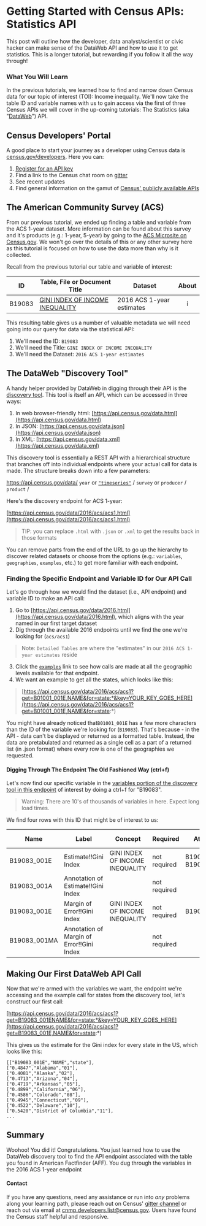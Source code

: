 # Getting Started with Census APIs: Statistics API

This post will outline how the developer, data analyst/scientist or civic hacker can make sense of the DataWeb API and how to use it to get statistics. This is a longer tutorial, but rewarding if you follow it all the way through!

### What You Will Learn

In the previous tutorials, we learned how to find and narrow down Census data for our topic of interest (TOI): Income inequality. We'll now take the table ID and variable names with us to gain access via the first of three Census APIs we will cover in the up-coming tutorials: The Statistics (aka "[DataWeb](https://api.census.gov/data.html)") API.

## Census Developers' Portal

A good place to start your journey as a developer using Census data is [census.gov/developers](https://census.gov/developers).  Here you can:
1. [Register for an API key](https://api.census.gov/data/key_signup.html)
2. Find a link to the Census chat room on [gitter](https://gitter.im/uscensusbureau/home)
3. See recent updates
4. Find general information on the gamut of [Census' publicly available APIs](https://www.census.gov/data/developers/data-sets.html)

## The American Community Survey (ACS)

From our previous tutorial, we ended up finding a table and variable from the ACS 1-year dataset. More information can be found about this survey and it's products (e.g.: 1-year, 5-year) by going to the [ACS Microsite on Census.gov](https://www.census.gov/programs-surveys/acs/). We won't go over the details of this or any other survey here as this tutorial is focused on how to use the data more than why is it collected.

Recall from the previous tutorial our table and variable of interest:

| ID | Table, File or Document Title | Dataset | About |
| --- | ---| --- | :---: |
| B19083 | [GINI INDEX OF INCOME INEQUALITY](https://factfinder.census.gov/faces/tableservices/jsf/pages/productview.xhtml?pid=ACS_16_1YR_B19083&prodType=table) | 2016 ACS 1-year estimates | i |

This resulting table gives us a number of valuable metadata we will need going into our query for data via the statistical API:

1. We'll need the ID: `B19083`
2. We'll need the Title: `GINI INDEX OF INCOME INEQUALITY`
3. We'll need the Dataset: `2016 ACS 1-year estimates`

## The DataWeb "Discovery Tool"

A handy helper provided by DataWeb in digging through their API is the [discovery tool](https://api.census.gov/data.html). This tool is itself an API, which can be accessed in three ways:
1. In web browser-friendly html: [https://api.census.gov/data.html](https://api.census.gov/data.html)
2. In JSON: [https://api.census.gov/data.json](https://api.census.gov/data.json)
3. In XML: [https://api.census.gov/data.xml](https://api.census.gov/data.xml)

This discovery tool is essentially a REST API with a hierarchical structure that branches off into individual endpoints where your actual call for data is made. The structure breaks down into a few parameters:

https://api.census.gov/data/ `year` or [`"timeseries"`](https://api.census.gov/data/timeseries.html) / `survey` or `producer` / `product` /

Here's the discovery endpoint for ACS 1-year:

[https://api.census.gov/data/2016/acs/acs1.html](https://api.census.gov/data/2016/acs/acs1.html)

> TIP: you can replace `.html` with `.json` or `.xml` to get the results back in those formats

You can remove parts from the end of the URL to go up the hierarchy to discover related datasets or choose from the options (e.g.: `variables`, `geographies`, `examples`, etc.) to get more familiar with each endpoint.

### Finding the Specific Endpoint and Variable ID for Our API Call

Let's go through how we would find the dataset (i.e., API endpoint) and variable ID to make an API call:

1. Go to [https://api.census.gov/data/2016.html](https://api.census.gov/data/2016.html), which aligns with the year named in our first target dataset
2. Dig through the available 2016 endpoints until we find the one we're looking for (`acs/acs1`)
> Note: `Detailed Tables` are where the "estimates" in our `2016 ACS 1-year estimates` reside

3. Click the [`examples`](https://api.census.gov/data/2016/acs/acs1/examples.html) link to see how calls are made at all the geographic levels available for that endpoint.
4. We want an example to get all the states, which looks like this: 
> [https://api.census.gov/data/2016/acs/acs1?get=B01001_001E,NAME&for=state:*&key=YOUR_KEY_GOES_HERE](https://api.census.gov/data/2016/acs/acs1?get=B01001_001E,NAME&for=state:*)

You might have already noticed that`B01001_001E` has a few more characters than the ID of the variable we're looking for (`B19083`). That's because - in the API - data can't be displayed or returned as a formatted table. Instead, the data are pretabulated and returned as a single cell as a part of a returned list (in .json format) where every row is one of the geographies we requested.

#### Digging Through The Endpoint The Old Fashioned Way (ctrl+f)

Let's now find our specific variable in the [variables portion of the discovery tool in this endpoint](https://api.census.gov/data/2016/acs/acs1/variables.html) of interest by doing a ctrl+f for "B19083". 
> Warning: There are 10's of thousands of variables in here. Expect long load times.

We find four rows with this ID that might be of interest to us:

| Name | Label | Concept | Required | Attributes | Limit | Predicate Type | Group | Valid Value |
| --- | --- | --- | --- | --- | --- | --- |--- | --- |
| B19083_001E | Estimate!!Gini Index | GINI INDEX OF INCOME INEQUALITY | not required | B19083_001M, B19083_001EA | 0 | int | B19083 | N/A |
| B19083_001A | Annotation of Estimate!!Gini Index	 |   | not required |  | 0 | int | B19083 | N/A |
| B19083_001E | Margin of Error!!Gini Index | GINI INDEX OF INCOME INEQUALITY | not required | B19083_001M | 0 | int | B19083 | N/A |
| B19083_001MA | Annotation of Margin of Error!!Gini Index |   | not required |  | 0 | int | B19083 | N/A |


## Making Our First DataWeb API Call

Now that we're armed with the variables we want, the endpoint we're accessing and the example call for states from the discovery tool, let's construct our first call:

[https://api.census.gov/data/2016/acs/acs1?get=B19083_001ENAME&for=state:*&key=YOUR_KEY_GOES_HERE](https://api.census.gov/data/2016/acs/acs1?get=B19083_001E,NAME&for=state:*)

This gives us the estimate for the Gini index for every state in the US, which looks like this:

```
[["B19083_001E","NAME","state"],
["0.4847","Alabama","01"],
["0.4081","Alaska","02"],
["0.4713","Arizona","04"],
["0.4719","Arkansas","05"],
["0.4899","California","06"],
["0.4586","Colorado","08"],
["0.4945","Connecticut","09"],
["0.4522","Delaware","10"],
["0.5420","District of Columbia","11"],
...
```

## Summary

Woohoo! You did it! Congratulations. You just learned how to use the DataWeb discovery tool to find the API endpoint associated with the table you found in American Factfinder (AFF). You dug through the variables in the 2016 ACS 1-year endpoint


#### Contact
If you have any questions, need any assistance or run into *any* problems along your learning path, please reach out on Census' [gitter channel](https://gitter.im/uscensusbureau/home) or reach out via email at [cnmp.developers.list@census.gov](mailto:cnmp.developers.list@census.gov). Users have found the Census staff helpful and responsive.
<!--stackedit_data:
eyJoaXN0b3J5IjpbLTEyMTM5NDI4MzFdfQ==
-->